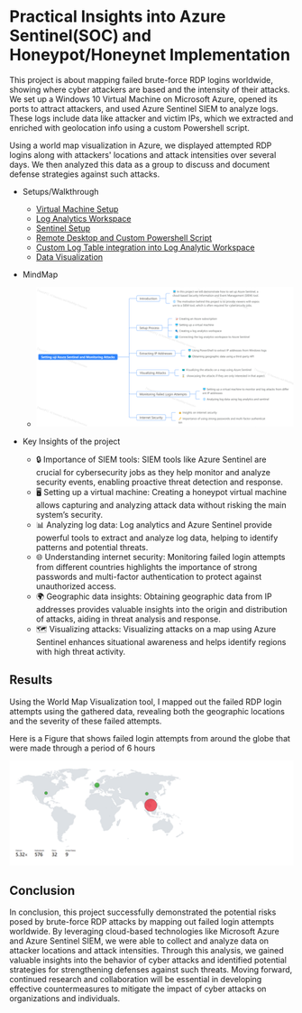 # Practical Insights into Azure Sentinel(SOC) and Honeypot/Honeynet Implementation 

This project is about mapping failed brute-force RDP logins worldwide, showing where cyber attackers are based and the intensity of their attacks. We set up a Windows 10 Virtual Machine on Microsoft Azure, opened its ports to attract attackers, and used Azure Sentinel SIEM to analyze logs. These logs include data like attacker and victim IPs, which we extracted and enriched with geolocation info using a custom Powershell script. 

Using a world map visualization in Azure, we displayed attempted RDP logins along with attackers' locations and attack intensities over several days. We then analyzed this data as a group to discuss and document defense strategies against such attacks.

- Setups/Walkthrough 
  - [Virtual Machine Setup](https://github.com/kaneki0909/SIEM-Analysis/blob/main/Virtual_Machine_Setup/Vm.md) 
  - [Log Analytics Workspace](https://github.com/kaneki0909/SIEM-Analysis/blob/main/Log_Analytics_Workspace_setup/LA.md)
  - [Sentinel Setup](https://github.com/kaneki0909/SIEM-Analysis/blob/main/Sentinel_Setup/Sen.md) 
  - [Remote Desktop and Custom Powershell Script](https://github.com/kaneki0909/SIEM-Analysis/blob/main/Remote_Desktop_and_CustomPS_script/rdps.md)
  - [Custom Log Table integration into Log Analytic Workspace](https://github.com/kaneki0909/SIEM-Analysis/blob/main/Custom_log/CL.md) 
  - [Data Visualization]()
- MindMap 
  - ![](img/MingMap.png)


- Key Insights of the project
  - 🔒 Importance of SIEM tools: SIEM tools like Azure Sentinel are crucial for cybersecurity jobs as they help monitor and analyze security events, enabling proactive threat detection and response.
  - 🖥️ Setting up a virtual machine: Creating a honeypot virtual machine allows capturing and analyzing attack data without risking the main system’s security.
  - 📊 Analyzing log data: Log analytics and Azure Sentinel provide powerful tools to extract and analyze log data, helping to identify patterns and potential threats.
  - 🌐 Understanding internet security: Monitoring failed login attempts from different countries highlights the importance of strong passwords and multi-factor authentication to protect against unauthorized access.
  - 🌍 Geographic data insights: Obtaining geographic data from IP addresses provides valuable insights into the origin and distribution of attacks, aiding in threat analysis and response.
  - 🗺️ Visualizing attacks: Visualizing attacks on a map using Azure Sentinel enhances situational awareness and helps identify regions with high threat activity.

## Results 

Using the World Map Visualization tool, I mapped out the failed RDP login attempts using the gathered data, revealing both the geographic locations and the severity of these failed attempts. 

Here is a Figure that shows failed login attempts from around the globe that were made through a period of 6 hours 

  ![](img/6%20hours.png)

## Conclusion 

In conclusion, this project successfully demonstrated the potential risks posed by brute-force RDP attacks by mapping out failed login attempts worldwide. By leveraging cloud-based technologies like Microsoft Azure and Azure Sentinel SIEM, we were able to collect and analyze data on attacker locations and attack intensities. Through this analysis, we gained valuable insights into the behavior of cyber attacks and identified potential strategies for strengthening defenses against such threats. Moving forward, continued research and collaboration will be essential in developing effective countermeasures to mitigate the impact of cyber attacks on organizations and individuals.

